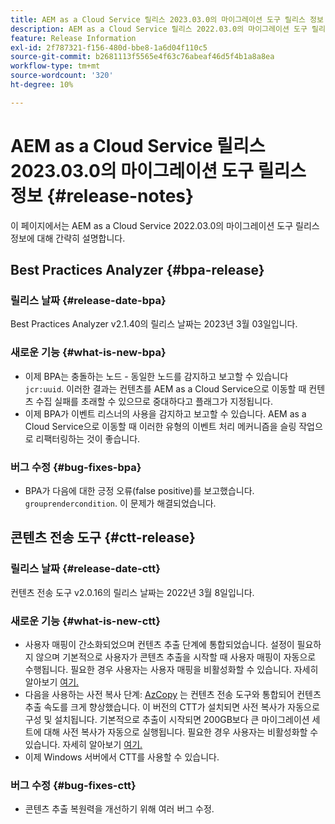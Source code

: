 ```yaml
---
title: AEM as a Cloud Service 릴리스 2023.03.0의 마이그레이션 도구 릴리스 정보
description: AEM as a Cloud Service 릴리스 2022.03.0의 마이그레이션 도구 릴리스 정보
feature: Release Information
exl-id: 2f787321-f156-480d-bbe8-1a6d04f110c5
source-git-commit: b2681113f5565e4f63c76abeaf46d5f4b1a8a8ea
workflow-type: tm+mt
source-wordcount: '320'
ht-degree: 10%

---
```


# AEM as a Cloud Service 릴리스 2023.03.0의 마이그레이션 도구 릴리스 정보 {#release-notes}

이 페이지에서는 AEM as a Cloud Service 2022.03.0의 마이그레이션 도구 릴리스 정보에 대해 간략히 설명합니다.

## Best Practices Analyzer {#bpa-release}

### 릴리스 날짜 {#release-date-bpa}

Best Practices Analyzer v2.1.40의 릴리스 날짜는 2023년 3월 03일입니다.

### 새로운 기능 {#what-is-new-bpa}

* 이제 BPA는 충돌하는 노드 - 동일한 노드를 감지하고 보고할 수 있습니다 `jcr:uuid`. 이러한 결과는 컨텐츠를 AEM as a Cloud Service으로 이동할 때 컨텐츠 수집 실패를 초래할 수 있으므로 중대하다고 플래그가 지정됩니다.
* 이제 BPA가 이벤트 리스너의 사용을 감지하고 보고할 수 있습니다. AEM as a Cloud Service으로 이동할 때 이러한 유형의 이벤트 처리 메커니즘을 슬링 작업으로 리팩터링하는 것이 좋습니다.

### 버그 수정 {#bug-fixes-bpa}

* BPA가 다음에 대한 긍정 오류(false positive)를 보고했습니다. `grouprendercondition`. 이 문제가 해결되었습니다.

## 콘텐츠 전송 도구 {#ctt-release}

### 릴리스 날짜 {#release-date-ctt}

컨텐츠 전송 도구 v2.0.16의 릴리스 날짜는 2022년 3월 8일입니다.

### 새로운 기능 {#what-is-new-ctt}

* 사용자 매핑이 간소화되었으며 컨텐츠 추출 단계에 통합되었습니다. 설정이 필요하지 않으며 기본적으로 사용자가 콘텐츠 추출을 시작할 때 사용자 매핑이 자동으로 수행됩니다. 필요한 경우 사용자는 사용자 매핑을 비활성화할 수 있습니다. 자세히 알아보기 [여기.](https://experienceleague.adobe.com/docs/experience-manager-cloud-service/content/migration-journey/cloud-migration/content-transfer-tool/user-mapping-and-migration.html?lang=en#user-mapping-detail)
* 다음을 사용하는 사전 복사 단계: [AzCopy](https://learn.microsoft.com/en-us/azure/storage/common/storage-use-azcopy-v10) 는 컨텐츠 전송 도구와 통합되어 컨텐츠 추출 속도를 크게 향상했습니다. 이 버전의 CTT가 설치되면 사전 복사가 자동으로 구성 및 설치됩니다. 기본적으로 추출이 시작되면 200GB보다 큰 마이그레이션 세트에 대해 사전 복사가 자동으로 실행됩니다. 필요한 경우 사용자는 비활성화할 수 있습니다. 자세히 알아보기 [여기.](https://experienceleague.adobe.com/docs/experience-manager-cloud-service/content/migration-journey/cloud-migration/content-transfer-tool/handling-large-content-repositories.html?lang=en)
* 이제 Windows 서버에서 CTT를 사용할 수 있습니다.

### 버그 수정 {#bug-fixes-ctt}

* 콘텐츠 추출 복원력을 개선하기 위해 여러 버그 수정.

